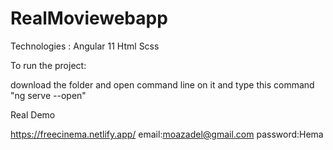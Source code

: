 # RealMoviewebapp
Technologies :
Angular 11
Html
Scss

To run the project:

download the folder and open command line on it and type this command "ng serve --open"

Real Demo


https://freecinema.netlify.app/
email:moazadel@gmail.com
password:Hema
